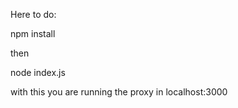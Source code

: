 
Here to do:

npm install

then

node index.js

with this you are running the proxy in localhost:3000
